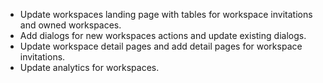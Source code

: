 - Update workspaces landing page with tables for workspace invitations and owned workspaces.
- Add dialogs for new workspaces actions and update existing dialogs.
- Update workspace detail pages and add detail pages for workspace invitations.
- Update analytics for workspaces.